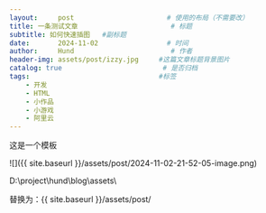 ```yaml
---
layout:     post                       # 使用的布局（不需要改）
title: 一条测试文章                       # 标题 
subtitle: 如何快速插图   #副标题
date:       2024-11-02                 # 时间
author:     Hund                        # 作者
header-img: assets/post/izzy.jpg     #这篇文章标题背景图片
catalog: true                         # 是否归档
tags:                                #标签
    - 开发
    - HTML
    - 小作品
    - 小游戏
    - 阿里云
---
```


这是一个模板

![]({{ site.baseurl }}/assets/post/2024-11-02-21-52-05-image.png)

D:\project\hund\blog\assets\

替换为：{{ site.baseurl }}/assets/post/
